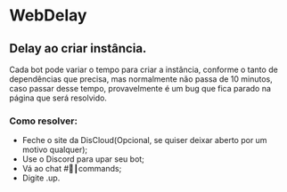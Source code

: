 # WebDelay

## Delay ao criar instância.

Cada bot pode variar o tempo para criar a instância, conforme o tanto de dependências que precisa, mas normalmente não passa de 10 minutos, caso passar desse tempo, provavelmente é um bug que fica parado na página que será resolvido.

### Como resolver:

* Feche o site da DisCloud\(Opcional, se quiser deixar aberto por um motivo qualquer\);
* Use o Discord para upar seu bot;
* Vá ao chat \#🔌┃commands;
* Digite .up.

